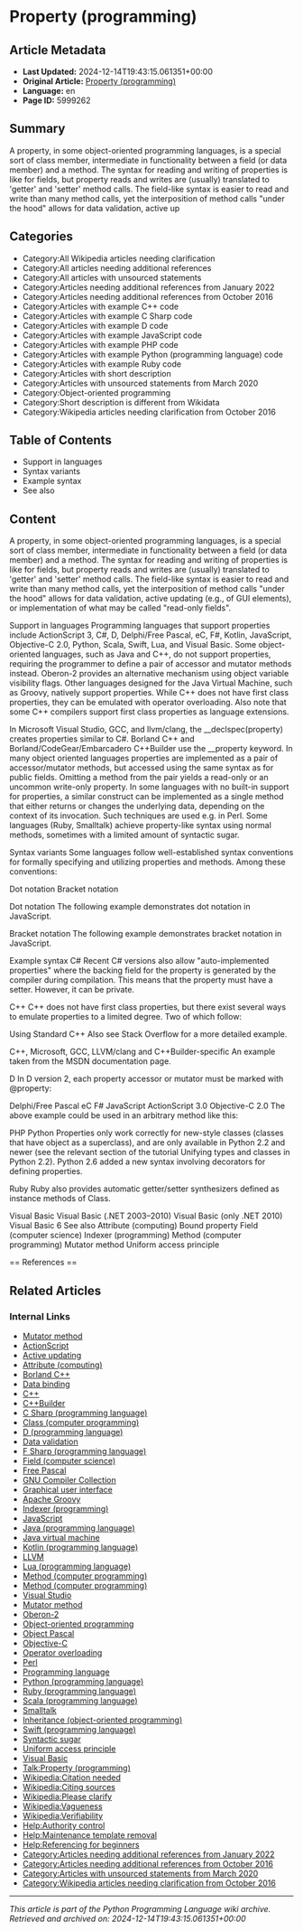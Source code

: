 # Property (programming)

## Article Metadata

- **Last Updated:** 2024-12-14T19:43:15.061351+00:00
- **Original Article:** [Property (programming)](https://en.wikipedia.org/wiki/Property_(programming))
- **Language:** en
- **Page ID:** 5999262

## Summary

A property, in some object-oriented programming languages, is a special sort of class member, intermediate in functionality between a field (or data member) and a method. The syntax for reading and writing of properties is like for fields, but property reads and writes are (usually) translated to 'getter' and 'setter' method calls. The field-like syntax is easier to read and write than many method calls, yet the interposition of method calls "under the hood" allows for data validation, active up

## Categories

- Category:All Wikipedia articles needing clarification
- Category:All articles needing additional references
- Category:All articles with unsourced statements
- Category:Articles needing additional references from January 2022
- Category:Articles needing additional references from October 2016
- Category:Articles with example C++ code
- Category:Articles with example C Sharp code
- Category:Articles with example D code
- Category:Articles with example JavaScript code
- Category:Articles with example PHP code
- Category:Articles with example Python (programming language) code
- Category:Articles with example Ruby code
- Category:Articles with short description
- Category:Articles with unsourced statements from March 2020
- Category:Object-oriented programming
- Category:Short description is different from Wikidata
- Category:Wikipedia articles needing clarification from October 2016

## Table of Contents

- Support in languages
- Syntax variants
- Example syntax
- See also

## Content

A property, in some object-oriented programming languages, is a special sort of class member, intermediate in functionality between a field (or data member) and a method. The syntax for reading and writing of properties is like for fields, but property reads and writes are (usually) translated to 'getter' and 'setter' method calls. The field-like syntax is easier to read and write than many method calls, yet the interposition of method calls "under the hood" allows for data validation, active updating (e.g., of GUI elements), or implementation of what may be called "read-only fields".

Support in languages
Programming languages that support properties include ActionScript 3, C#, D, Delphi/Free Pascal, eC, F#, Kotlin, JavaScript, Objective-C 2.0, Python, Scala, Swift, Lua, and Visual Basic.
Some object-oriented languages, such as Java and C++, do not support properties, requiring the programmer to define a pair of accessor and mutator methods instead.
Oberon-2 provides an alternative mechanism using object variable visibility flags.
Other languages designed for the Java Virtual Machine, such as Groovy, natively support properties.
While C++ does not have first class properties, they can be emulated with operator overloading.
Also note that some C++ compilers support first class properties as language extensions.

In Microsoft Visual Studio, GCC, and llvm/clang, the __declspec(property) creates properties similar to C#.
Borland C++ and Borland/CodeGear/Embarcadero C++Builder use the __property keyword.
In many object oriented languages properties are implemented as a pair of accessor/mutator methods, but accessed using the same syntax as for public fields. Omitting a method from the pair yields a read-only or an uncommon write-only property.
In some languages with no built-in support for properties, a similar construct can be implemented as a single method that either returns or changes the underlying data, depending on the context of its invocation. Such techniques are used e.g. in Perl. 
Some languages (Ruby, Smalltalk) achieve property-like syntax using normal methods, sometimes with a limited amount of syntactic sugar.

Syntax variants
Some languages follow well-established syntax conventions for formally specifying and utilizing properties and methods.
Among these conventions:

Dot notation
Bracket notation

Dot notation
The following example demonstrates dot notation in JavaScript.

Bracket notation
The following example demonstrates bracket notation in JavaScript.

Example syntax
C#
Recent C# versions also allow "auto-implemented properties" where the backing field for the property is generated by the compiler during compilation. This means that the property must have a setter. However, it can be private.

C++
C++ does not have first class properties, but there exist several ways to emulate properties to a limited degree. Two of which follow:

Using Standard C++
Also see Stack Overflow for a more detailed example.

C++, Microsoft, GCC, LLVM/clang and C++Builder-specific
An example taken from the MSDN documentation page.

D
In D version 2, each property accessor or mutator must be marked with @property:

Delphi/Free Pascal
eC
F#
JavaScript
ActionScript 3.0
Objective-C 2.0
The above example could be used in an arbitrary method like this:

PHP
Python
Properties only work correctly for new-style classes (classes that have object as a superclass), and are only available in Python 2.2 and newer (see the relevant section of the tutorial Unifying types and classes in Python 2.2). Python 2.6 added a new syntax involving decorators for defining properties.

Ruby
Ruby also provides automatic getter/setter synthesizers defined as instance methods of Class.

Visual Basic
Visual Basic (.NET 2003–2010)
Visual Basic (only .NET 2010)
Visual Basic 6
See also
Attribute (computing)
Bound property
Field (computer science)
Indexer (programming)
Method (computer programming)
Mutator method
Uniform access principle


== References ==

## Related Articles

### Internal Links

- [Mutator method](https://en.wikipedia.org/wiki/Mutator_method)
- [ActionScript](https://en.wikipedia.org/wiki/ActionScript)
- [Active updating](https://en.wikipedia.org/wiki/Active_updating)
- [Attribute (computing)](https://en.wikipedia.org/wiki/Attribute_(computing))
- [Borland C++](https://en.wikipedia.org/wiki/Borland_C%2B%2B)
- [Data binding](https://en.wikipedia.org/wiki/Data_binding)
- [C++](https://en.wikipedia.org/wiki/C%2B%2B)
- [C++Builder](https://en.wikipedia.org/wiki/C%2B%2BBuilder)
- [C Sharp (programming language)](https://en.wikipedia.org/wiki/C_Sharp_(programming_language))
- [Class (computer programming)](https://en.wikipedia.org/wiki/Class_(computer_programming))
- [D (programming language)](https://en.wikipedia.org/wiki/D_(programming_language))
- [Data validation](https://en.wikipedia.org/wiki/Data_validation)
- [F Sharp (programming language)](https://en.wikipedia.org/wiki/F_Sharp_(programming_language))
- [Field (computer science)](https://en.wikipedia.org/wiki/Field_(computer_science))
- [Free Pascal](https://en.wikipedia.org/wiki/Free_Pascal)
- [GNU Compiler Collection](https://en.wikipedia.org/wiki/GNU_Compiler_Collection)
- [Graphical user interface](https://en.wikipedia.org/wiki/Graphical_user_interface)
- [Apache Groovy](https://en.wikipedia.org/wiki/Apache_Groovy)
- [Indexer (programming)](https://en.wikipedia.org/wiki/Indexer_(programming))
- [JavaScript](https://en.wikipedia.org/wiki/JavaScript)
- [Java (programming language)](https://en.wikipedia.org/wiki/Java_(programming_language))
- [Java virtual machine](https://en.wikipedia.org/wiki/Java_virtual_machine)
- [Kotlin (programming language)](https://en.wikipedia.org/wiki/Kotlin_(programming_language))
- [LLVM](https://en.wikipedia.org/wiki/LLVM)
- [Lua (programming language)](https://en.wikipedia.org/wiki/Lua_(programming_language))
- [Method (computer programming)](https://en.wikipedia.org/wiki/Method_(computer_programming))
- [Method (computer programming)](https://en.wikipedia.org/wiki/Method_(computer_programming))
- [Visual Studio](https://en.wikipedia.org/wiki/Visual_Studio)
- [Mutator method](https://en.wikipedia.org/wiki/Mutator_method)
- [Oberon-2](https://en.wikipedia.org/wiki/Oberon-2)
- [Object-oriented programming](https://en.wikipedia.org/wiki/Object-oriented_programming)
- [Object Pascal](https://en.wikipedia.org/wiki/Object_Pascal)
- [Objective-C](https://en.wikipedia.org/wiki/Objective-C)
- [Operator overloading](https://en.wikipedia.org/wiki/Operator_overloading)
- [Perl](https://en.wikipedia.org/wiki/Perl)
- [Programming language](https://en.wikipedia.org/wiki/Programming_language)
- [Python (programming language)](https://en.wikipedia.org/wiki/Python_(programming_language))
- [Ruby (programming language)](https://en.wikipedia.org/wiki/Ruby_(programming_language))
- [Scala (programming language)](https://en.wikipedia.org/wiki/Scala_(programming_language))
- [Smalltalk](https://en.wikipedia.org/wiki/Smalltalk)
- [Inheritance (object-oriented programming)](https://en.wikipedia.org/wiki/Inheritance_(object-oriented_programming))
- [Swift (programming language)](https://en.wikipedia.org/wiki/Swift_(programming_language))
- [Syntactic sugar](https://en.wikipedia.org/wiki/Syntactic_sugar)
- [Uniform access principle](https://en.wikipedia.org/wiki/Uniform_access_principle)
- [Visual Basic](https://en.wikipedia.org/wiki/Visual_Basic)
- [Talk:Property (programming)](https://en.wikipedia.org/wiki/Talk:Property_(programming))
- [Wikipedia:Citation needed](https://en.wikipedia.org/wiki/Wikipedia:Citation_needed)
- [Wikipedia:Citing sources](https://en.wikipedia.org/wiki/Wikipedia:Citing_sources)
- [Wikipedia:Please clarify](https://en.wikipedia.org/wiki/Wikipedia:Please_clarify)
- [Wikipedia:Vagueness](https://en.wikipedia.org/wiki/Wikipedia:Vagueness)
- [Wikipedia:Verifiability](https://en.wikipedia.org/wiki/Wikipedia:Verifiability)
- [Help:Authority control](https://en.wikipedia.org/wiki/Help:Authority_control)
- [Help:Maintenance template removal](https://en.wikipedia.org/wiki/Help:Maintenance_template_removal)
- [Help:Referencing for beginners](https://en.wikipedia.org/wiki/Help:Referencing_for_beginners)
- [Category:Articles needing additional references from January 2022](https://en.wikipedia.org/wiki/Category:Articles_needing_additional_references_from_January_2022)
- [Category:Articles needing additional references from October 2016](https://en.wikipedia.org/wiki/Category:Articles_needing_additional_references_from_October_2016)
- [Category:Articles with unsourced statements from March 2020](https://en.wikipedia.org/wiki/Category:Articles_with_unsourced_statements_from_March_2020)
- [Category:Wikipedia articles needing clarification from October 2016](https://en.wikipedia.org/wiki/Category:Wikipedia_articles_needing_clarification_from_October_2016)

---
_This article is part of the Python Programming Language wiki archive._
_Retrieved and archived on: 2024-12-14T19:43:15.061351+00:00_